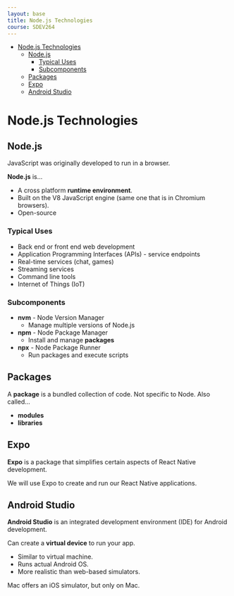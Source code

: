 ```yaml
---
layout: base
title: Node.js Technologies
course: SDEV264
---
```


- [Node.js Technologies](#nodejs-technologies)
  - [Node.js](#nodejs)
    - [Typical Uses](#typical-uses)
    - [Subcomponents](#subcomponents)
  - [Packages](#packages)
  - [Expo](#expo)
  - [Android Studio](#android-studio)

# Node.js Technologies

## Node.js

JavaScript was originally developed to run in a browser.

**Node.js** is...

- A cross platform **runtime environment**.
- Built on the V8 JavaScript engine (same one that is in Chromium browsers).
- Open-source

### Typical Uses

- Back end or front end web development
- Application Programming Interfaces (APIs) - service endpoints
- Real-time services (chat, games)
- Streaming services
- Command line tools
- Internet of Things (IoT)

### Subcomponents

- **nvm** - Node Version Manager
  - Manage multiple versions of Node.js
- **npm** - Node Package Manager
  - Install and manage **packages**
- **npx** - Node Package Runner
  - Run packages and execute scripts

## Packages

A **package** is a bundled collection of code. Not specific to Node. Also called...

- **modules**
- **libraries**

## Expo

**Expo** is a package that simplifies certain aspects of React Native development.

We will use Expo to create and run our React Native applications.

## Android Studio

**Android Studio** is an integrated development environment (IDE) for Android development.

Can create a **virtual device** to run your app.

- Similar to virtual machine.
- Runs actual Android OS.
- More realistic than web-based simulators.

Mac offers an iOS simulator, but only on Mac.
